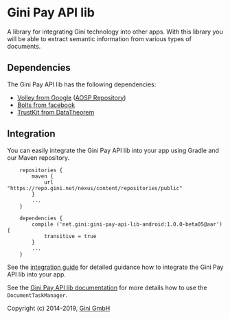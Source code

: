 Gini Pay API lib
================

A library for integrating Gini technology into other apps. With this library you will be able to extract semantic information
from various types of documents.


Dependencies
------------

The Gini Pay API lib has the following dependencies:

* [Volley from Google](http://developer.android.com/training/volley/index.html) ([AOSP Repository](https://android.googlesource.com/platform/frameworks/volley))
* [Bolts from facebook](https://github.com/BoltsFramework/Bolts-Android)
* [TrustKit from DataTheorem](https://github.com/datatheorem/TrustKit-Android)

Integration
-----------

You can easily integrate the Gini Pay API lib into your app using Gradle and our Maven repository.

```
    repositories {
        maven {
            url "https://repo.gini.net/nexus/content/repositories/public"
        }
        ...
    }
    
    dependencies {
        compile ('net.gini:gini-pay-api-lib-android:1.0.0-beta05@aar'){
            transitive = true
        }
        ...
    }

```

See the [integration guide](http://developer.gini.net/gini-pay-api-lib-android/) for detailed guidance how to 
integrate the Gini Pay API lib into your app.

See the [Gini Pay API lib documentation](http://developer.gini.net/gini-pay-api-lib-android/java-docs-release/net/gini/android/DocumentTaskManager.html)
for more details how to use the `DocumentTaskManager`.


Copyright (c) 2014-2019, [Gini GmbH](https://www.gini.net/)
